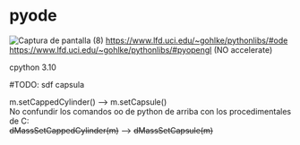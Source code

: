 # pyode
![Captura de pantalla (8)](https://user-images.githubusercontent.com/20667923/201416467-0c7a5609-db3f-4f9a-a64f-a75820289226.png)
https://www.lfd.uci.edu/~gohlke/pythonlibs/#ode<br>
https://www.lfd.uci.edu/~gohlke/pythonlibs/#pyopengl (NO accelerate)

cpython 3.10

#TODO:
sdf capsula

m.setCappedCylinder() --> m.setCapsule()<br>
No confundir los comandos oo de python de arriba con los procedimentales de C:<br>
<del>dMassSetCappedCylinder(m)</del> --> <del>dMassSetCapsule(m)</del>
